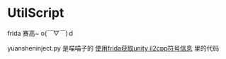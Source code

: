 # UtilScript

frida  赛高~ o(￣▽￣)ｄ

yuansheninject.py 是喵喵子的 [使用frida获取unity il2cpp符号信息](https://nszdhd1.github.io/2020/12/04/%E4%BD%BF%E7%94%A8frida%E8%8E%B7%E5%8F%96il2cpp%E7%AC%A6%E5%8F%B7%E4%BF%A1%E6%81%AF/#more) 里的代码 